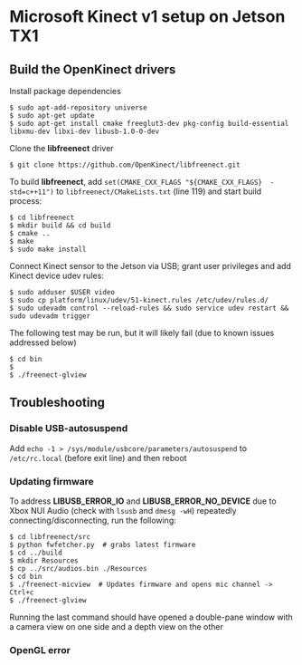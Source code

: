# Microsoft Kinect v1 setup on Jetson TX1
## Build the OpenKinect drivers

Install package dependencies
```
$ sudo apt-add-repository universe
$ sudo apt-get update
$ sudo apt-get install cmake freeglut3-dev pkg-config build-essential libxmu-dev libxi-dev libusb-1.0-0-dev
```

Clone the **libfreenect** driver
```
$ git clone https://github.com/OpenKinect/libfreenect.git
```

To build **libfreenect**, add ```set(CMAKE_CXX_FLAGS "${CMAKE_CXX_FLAGS}  -std=c++11")``` to ```libfreenect/CMakeLists.txt``` (line 119) and start build process:
```
$ cd libfreenect
$ mkdir build && cd build
$ cmake ..
$ make
$ sudo make install
```

Connect Kinect sensor to the Jetson via USB; grant user privileges and add Kinect device udev rules:
```
$ sudo adduser $USER video
$ sudo cp platform/linux/udev/51-kinect.rules /etc/udev/rules.d/
$ sudo udevadm control --reload-rules && sudo service udev restart && sudo udevadm trigger
```

The following test may be run, but it will likely fail (due to known issues addressed below)
```
$ cd bin
$ 
$ ./freenect-glview
```

## Troubleshooting
### Disable USB-autosuspend

Add ```echo -1 > /sys/module/usbcore/parameters/autosuspend``` to ```/etc/rc.local``` (before exit line) and then reboot

### Updating firmware

To address **LIBUSB_ERROR_IO** and **LIBUSB_ERROR_NO_DEVICE** due to Xbox NUI Audio (check with ```lsusb``` and ```dmesg -wH```) repeatedly connecting/disconnecting, run the following:
```
$ cd libfreenect/src
$ python fwfetcher.py  # grabs latest firmware
$ cd ../build
$ mkdir Resources
$ cp ../src/audios.bin ./Resources
$ cd bin
$ ./freenect-micview  # Updates firmware and opens mic channel -> Ctrl+c
$ ./freenect-glview
```
Running the last command should have opened a double-pane window with a camera view on one side and a depth view on the other

### OpenGL error